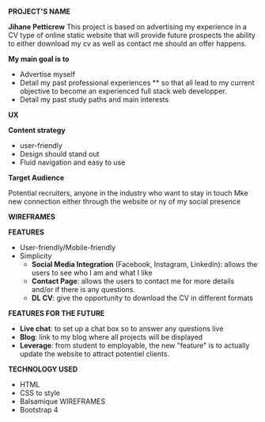 **PROJECT'S NAME**

  **Jihane Petticrew**
This project is based on advertising my experience in a CV type of online static website that will provide
future prospects the ability to either download my cv as well as contact me should an offer happens.

**My main goal is to**
  
  * Advertise myself
  * Detail my past professional experiences
     **  so that all lead to my current objective to become an experienced full stack web developper.
  * Detail my past study paths and main interests


**UX**

  **Content strategy**

  * user-friendly
  * Design should stand out
  * Fluid navigation and easy to use

  **Target Audience**

Potential recruiters, anyone in the industry who want to stay 
in touch
Mke new connection either through the website or ny of my social
presence

  **WIREFRAMES**



**FEATURES**

  * User-friendly/Mobile-friendly
  * Simplicity
    * __Social Media Integration__ (Facebook, Instagram, Linkedin): allows the users to see who I am and what I like
    * __Contact Page__: allows the users to contact me for more details and/or if there is any questions.
    * __DL CV__: give the opportunity to download the CV in different formats


**FEATURES FOR THE FUTURE**

   * __Live chat__: to set up a chat box so to answer any questions live
   * __Blog__: link to my blog where all projects will be displayed
   * __Leverage__: from student to employable, the new "feature" is to actually update the website to
   attract potentiel clients.

**TECHNOLOGY USED**

* HTML
* CSS to style
* Balsamique WIREFRAMES
* Bootstrap 4



